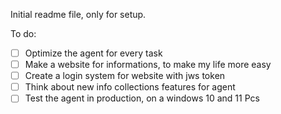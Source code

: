 Initial readme file, only for setup.

To do:

- [ ] Optimize the agent for every task
- [ ] Make a website for informations, to make my life more easy
- [ ] Create a login system for website with jws token
- [ ] Think about new info collections features for agent
- [ ] Test the agent in production, on a windows 10 and 11 Pcs
